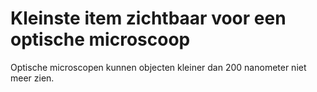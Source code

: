 # Kleinste item zichtbaar voor een optische microscoop

Optische microscopen kunnen objecten kleiner dan 200 nanometer niet meer zien.
